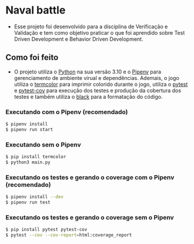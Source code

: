 # Naval battle

- Esse projeto foi desenvolvido para a disciplina de Verificação e Validação e tem como objetivo praticar o que foi aprendido sobre Test Driven Development e Behavior Driven Development.

## Como foi feito

- O projeto utiliza o [Python](https://www.python.org/) na sua versão 3.10 e o [Pipenv](https://pypi.org/project/pipenv/) para gerenciamento de ambiente virual e dependências. Ademais, o jogo utiliza o [termcolor](https://pypi.org/project/termcolor/) para imprimir colorido durante o jogo, utiliza o [pytest](https://pypi.org/project/pytest/) e [pytest-cov](https://pypi.org/project/pytest-cov/) para execução dos testes e produção da cobertura dos testes e também utiliza o [black](https://pypi.org/project/black/) para a formatação do código.

### Executando com o Pipenv (recomendado)

```sh
$ pipenv install
$ pipenv run start
```

### Executando sem o Pipenv

```sh
$ pip install termcolor
$ python3 main.py
```

### Executando os testes e gerando o coverage com o Pipenv (recomendado)

```sh
$ pipenv install --dev
$ pipenv run test
```

### Executando os testes e gerando o coverage sem o Pipenv

```sh
$ pip install pytest pytest-cov
$ pytest --cov --cov-report=html:coverage_report
```
